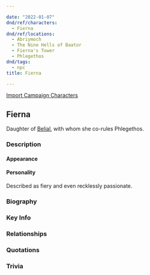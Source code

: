 ```yaml
---

date: "2022-01-07"
dnd/ref/characters:
  - Fierna
dnd/ref/locations:
  - Abriymoch
  - The Nine Hells of Baator
  - Fierna's Tower
  - Phlegethos
dnd/tags:
  - npc
title: Fierna

---
```


[Import Campaign Characters](/dnd/characters/)

## Fierna

Daughter of [Belial](/dnd/npcs/belial), with whom she co-rules Phlegethos.

### Description

#### Appearance

#### Personality

Described as fiery and even recklessly passionate.

### Biography

### Key Info

### Relationships

### Quotations

### Trivia
